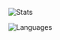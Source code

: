 ![Stats](https://github-readme-stats.vercel.app/api/?username=johnduprey&show_icons=true&theme=dark)

![Languages](https://github-readme-stats.vercel.app/api/top-langs/?username=johnduprey&show_icons=true&theme=dark)

<!--
**johnduprey/johnduprey** is a ✨ _special_ ✨ repository because its `README.md` (this file) appears on your GitHub profile.

Here are some ideas to get you started:

- 🔭 I’m currently working on ...
- 🌱 I’m currently learning ...
- 👯 I’m looking to collaborate on ...
- 🤔 I’m looking for help with ...
- 💬 Ask me about ...
- 📫 How to reach me: ...
- 😄 Pronouns: ...
- ⚡ Fun fact: ...
-->
